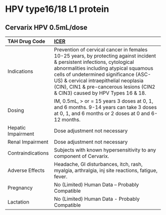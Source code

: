 # HPV type16/18 L1 protein

## Cervarix HPV 0.5mL/dose

| TAH Drug Code      | [ICER](https://www.tahsda.org.tw/drugs/hissearch.php?drug_code=ICER)                                                                                                                                                                                                                                                                |
|:-------------------|:------------------------------------------------------------------------------------------------------------------------------------------------------------------------------------------------------------------------------------------------------------------------------------------------------------------------------------|
| Indications        | Prevention of cervical cancer in females 10-25 years, by protecting against incident & persistent infections, cytological abnormalities including atypical squamous cells of undetermined significance (ASC-US) & cervical intraepithelial neoplasia (CIN), CIN1 & pre-cancerous lesions (CIN2 & CIN3) caused by HPV Types 16 & 18. |
| Dosing             | IM, 0.5mL, > or = 15 years 3 doses at 0, 1, and 6 months. 9-14 years can take 3 doses at 0, 1, and 6 months or 2 doses at 0 and 6-12 months.                                                                                                                                                                                        |
| Hepatic Impairment | Dose adjustment not necessary                                                                                                                                                                                                                                                                                                       |
| Renal Impairment   | Dose adjustment not necessary                                                                                                                                                                                                                                                                                                       |
| Contraindications  | Subjects with known hypersensitivity to any component of Cervarix.                                                                                                                                                                                                                                                                  |
| Adverse Effects    | Headache, GI disturbances, itch, rash, myalgia, arthralgia, inj site reactions, fatigue, fever.                                                                                                                                                                                                                                     |
| Pregnancy          | No (Limited) Human Data – Probably Compatible                                                                                                                                                                                                                                                                                       |
| Lactation          | No (Limited) Human Data - Probably Compatible                                                                                                                                                                                                                                                                                       |

